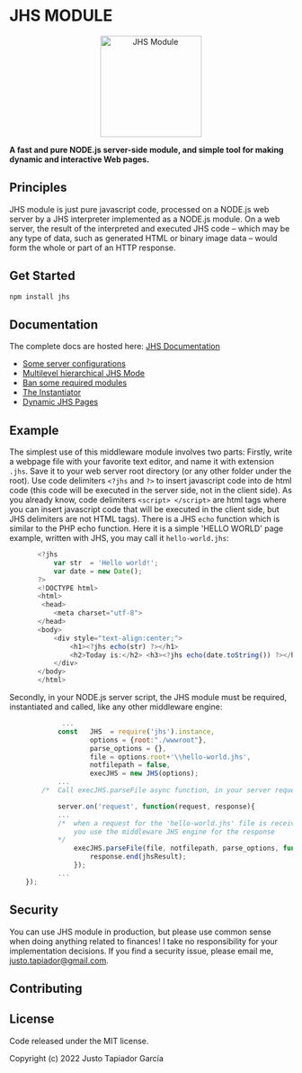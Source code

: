 # JHS MODULE
<p align="center">
  <img width="180" height="180" src="https://user-images.githubusercontent.com/115353781/213859341-92a908dc-3892-469b-aaa7-74d6d4978e87.png" alt="JHS Module">
</p>

**A fast and pure NODE.js server-side module, and simple tool for making dynamic 
and interactive Web pages.**

## Principles

JHS module is just pure javascript code, processed on a NODE.js web server by a JHS interpreter 
implemented as a NODE.js module. On a web server, the result of the interpreted and executed 
JHS code – which may be any type of data, such as generated HTML or binary image data – would 
form the whole or part of an HTTP response.

## Get Started

```sh
npm install jhs
```

## Documentation
The complete docs are hosted here: [JHS Documentation](docs/) 

* [Some server configurations](docs/server-configurations.md)
* [Multilevel hierarchical JHS Mode](docs/multilevel-hierarchy.md)
* [Ban some required modules](docs/banned-require.md)
* [The Instantiator](docs/instantiator.md)
* [Dynamic JHS Pages](docs/dynamic-jhs-pages.md)


## Example

The simplest use of this middleware module involves two parts:
Firstly, write a webpage file with your favorite text editor, and name it with extension `.jhs`. 
Save it to your web server root directory (or any other folder under the root). Use code 
delimiters `<?jhs` and `?>` to insert javascript code into de html code (this code will be 
executed in the server side, not in the client side). As you already know, code 
delimiters `<script> </script>` are html tags where you can insert javascript code that 
will be executed in the client side, but JHS delimiters are not HTML tags). There is a JHS 
`echo` function which is similar to the PHP echo function. Here it is a simple 'HELLO WORLD'
page example, written with JHS, you may call it `hello-world.jhs`:

 ```javascript
        <?jhs 
            var str  = 'Hello world!';
            var date = new Date();
        ?>
        <!DOCTYPE html> 
        <html>
         <head>
            <meta charset="utf-8">
        </head>
        <body>
            <div style="text-align:center;">
                <h1><?jhs echo(str) ?></h1>
                <h2>Today is:</h2> <h3><?jhs echo(date.toString()) ?></h3>
            </div>
        </body>
        </html>
```
Secondly, in your NODE.js server script, the JHS module must be required, instantiated 
and called, like any other middleware engine:

```javascript
             ...
            const   JHS  = require('jhs').instance,
                    options = {root:"./wwwroot"},
                    parse_options = {},
                    file = options.root+'\\hello-world.jhs',
                    notfilepath = false,
                    execJHS = new JHS(options);
            ...
        /*  Call execJHS.parseFile async function, in your server request event listener */

            server.on('request', function(request, response){
            ...
            /*  when a request for the 'hello-world.jhs' file is received, 
                you use the middleware JHS engine for the response 
            */
                execJHS.parseFile(file, notfilepath, parse_options, function(jhsResult, err){  
                    response.end(jhsResult);
                }); 
            ...
    });
```
## Security

You can use JHS module in production,  but please use common sense when doing anything related to finances! I take no responsibility for your implementation decisions.
If you find a security issue, please email me,  justo.tapiador@gmail.com.

## Contributing

## License
Code released under the MIT license.

Copyright (c) 2022 Justo Tapiador García
